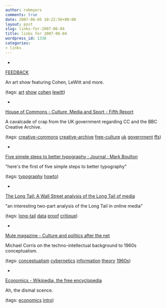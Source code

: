 ```yaml
---
author: robmyers
comments: true
date: 2007-06-05 10:22:56+00:00
layout: post
slug: links-for-2007-06-04
title: links for 2007-06-04
wordpress_id: 1336
categories:
- links
---
```


  

  *   


[FEEDBACK](http://www.laboralcentrodearte.org/feedback/index_001.html)

  


An art show featuring Cohen, LeWitt and more.

  


(tags: [art](http://del.icio.us/robmyers/art) [show](http://del.icio.us/robmyers/show) [cohen](http://del.icio.us/robmyers/cohen) [lewitt](http://del.icio.us/robmyers/lewitt))

  

  

  *   


[House of Commons - Culture, Media and Sport - Fifth Report](http://www.publications.parliament.uk/pa/cm200607/cmselect/cmcumeds/509/50911.htm)

  


A cavalcade of crap from the UK government regarding CC and the BBC Creative Archive.

  


(tags: [creative-commons](http://del.icio.us/robmyers/creative-commons) [creative-archive](http://del.icio.us/robmyers/creative-archive) [free-culture](http://del.icio.us/robmyers/free-culture) [uk](http://del.icio.us/robmyers/uk) [government](http://del.icio.us/robmyers/government) [ffs](http://del.icio.us/robmyers/ffs))

  

  

  *   


[Five simple steps to better typography : Journal : Mark Boulton](http://www.markboulton.co.uk/journal/comments/five_simple_steps_to_better_typography/)

  


"here's the first of five simple steps to better typography"

  


(tags: [typography](http://del.icio.us/robmyers/typography) [howto](http://del.icio.us/robmyers/howto))

  

  

  *   


[The Long Tail: A Wall Street analysis of the Long Tail of media](http://www.longtail.com/the_long_tail/2007/05/a_wall_street_a.html)

  


"an interesting two-part analysis of the Long Tail in online media"

  


(tags: [long-tail](http://del.icio.us/robmyers/long-tail) [data](http://del.icio.us/robmyers/data) [proof](http://del.icio.us/robmyers/proof) [critique](http://del.icio.us/robmyers/critique))

  

  

  *   


[Mute magazine - Culture and politics after the net](http://www.metamute.org/en/Systems-Upgrade-Conceptual-Art-and-the-Recoding-of-Information-Knowledge-and-Technology)

  


Michael Corris on the techno-intellectual background to 1960s conceptualism.

  


(tags: [conceptualism](http://del.icio.us/robmyers/conceptualism) [cybernetics](http://del.icio.us/robmyers/cybernetics) [information](http://del.icio.us/robmyers/information) [theory](http://del.icio.us/robmyers/theory) [1960s](http://del.icio.us/robmyers/1960s))

  

  

  *   


[Economics - Wikipedia, the free encyclopedia](http://en.wikipedia.org/wiki/Economics)

  


Ah, the dismal scence.

  


(tags: [economics](http://del.icio.us/robmyers/economics) [intro](http://del.icio.us/robmyers/intro))

  

  
  


